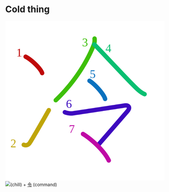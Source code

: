 # Cold thing
![51b7](Kanji/kanji-colorize/51b7.svg)
![](http://www.kanjidamage.com/assets/radsmall/frost-c23337fb0d7d2ddc4f70c95019c66000d09489d9c045071f1be1c3fb70077063.jpg)(chill) + [令](Kanji/kanji-dict/令.md) (command)